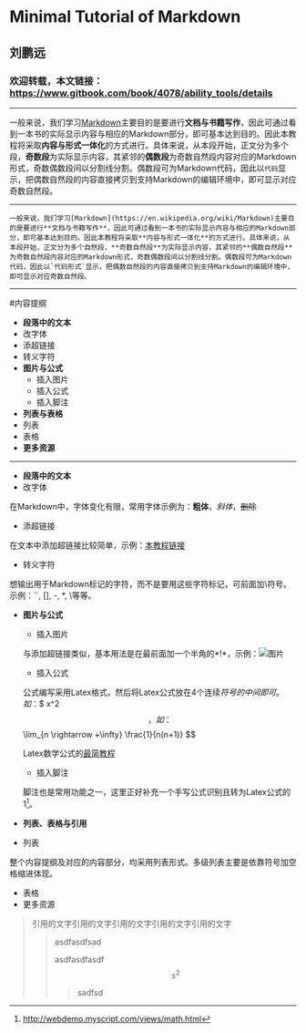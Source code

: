 # Minimal Tutorial of Markdown 
## 刘鹏远
### 欢迎转载，本文链接： https://www.gitbook.com/book/4078/ability_tools/details
---
一般来说，我们学习[Markdown](https://en.wikipedia.org/wiki/Markdown)主要目的是要进行**文档与书籍写作**，因此可通过看到一本书的实际显示内容与相应的Markdown部分，即可基本达到目的。因此本教程将采取**内容与形式一体化**的方式进行。具体来说，从本段开始，正文分为多个段，**奇数段**为实际显示内容，其紧邻的**偶数段**为奇数自然段内容对应的Markdown形式，奇数偶数段间以分割线分割。偶数段可为Markdown代码，因此以`代码`显示，把偶数自然段的内容直接拷贝到支持Markdown的编辑环境中，即可显示对应奇数自然段。

---
  
``
一般来说，我们学习[Markdown](https://en.wikipedia.org/wiki/Markdown)主要目的是要进行**文档与书籍写作**，因此可通过看到一本书的实际显示内容与相应的Markdown部分，即可基本达到目的。因此本教程将采取**内容与形式一体化**的方式进行。具体来说，从本段开始，正文分为多个自然段，**奇数自然段**为实际显示内容，其紧邻的**偶数自然段**为奇数自然段内容对应的Markdown形式，奇数偶数段间以分割线分割。偶数段可为Markdown代码，因此以`代码形式`显示，把偶数自然段的内容直接拷贝到支持Markdown的编辑环境中，即可显示对应奇数自然段。
``

---
#内容提纲
- **段落中的文本**
 - 改字体
 - 添超链接
 - 转义字符
- **图片与公式**
  - 插入图片
  - 插入公式
  - 插入脚注
- **列表与表格**
 - 列表
 - 表格
- **更多资源**
***
- **段落中的文本**
 - 改字体
 
 在Markdown中，字体变化有限，常用字体示例为：**粗体**，*斜体*，~~删除~~
 - 添超链接  

 在文本中添加超链接比较简单，示例：[本教程链接](https://www.gitbook.com/book/4078/ability_tools/details)
 - 转义字符
  
  想输出用于Markdown标记的字符，而不是要用这些字符标记，可前面加\符号。示例：\`\`, \[\], \-, \*, \\等等。
- **图片与公式**
  - 插入图片
  
  与添加超链接类似，基本用法是在最前面加一个半角的*!*，示例：![图片](http://daringfireball.net/graphics/logos/)
  - 插入公式
  
  公式编写采用Latex格式，然后将Latex公式放在4个连续$符号的中间即可。如：$$ x^2 $$，如：$$ \lim_{n \rightarrow +\infty} \frac{1}{n(n+1)} $$
  
  Latex数学公式的[最简教程](https://4078.gitbooks.io/ability_tools/content/tools/latex_equ.html)
  - 插入脚注

  脚注也是常用功能之一，这里正好补充一个手写公式识别且转为Latex公式的1[^1]。
  [^1]: http://webdemo.myscript.com/views/math.html
- **列表、表格与引用**
 - 列表

  整个内容提纲及对应的内容部分，均采用列表形式。多级列表主要是依靠符号加空格缩进体现。
 - 表格
- 更多资源
> 引用的文字引用的文字引用的文字引用的文字引用的文字
>>asdfasdfsad
>>
>>asdfasdfasdf $$s^2$$
>>
>>>sadfsd

